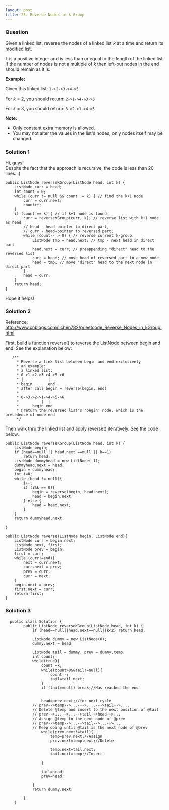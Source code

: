```yaml
---
layout: post
title: 25. Reverse Nodes in k-Group
---
```

### Question
Given a linked list, reverse the nodes of a linked list _k_ at a time and
return its modified list.

_k_ is a positive integer and is less than or equal to the length of the
linked list. If the number of nodes is not a multiple of _k_ then left-out
nodes in the end should remain as it is.

**Example:**

Given this linked list: `1->2->3->4->5`

For _k_ = 2, you should return: `2->1->4->3->5`

For _k_ = 3, you should return: `3->2->1->4->5`

**Note:**

  * Only constant extra memory is allowed.
  * You may not alter the values in the list's nodes, only nodes itself may be changed.

### Solution 1
Hi, guys!  
Despite the fact that the approach is recursive, the code is less than 20
lines. :)

    
    
    public ListNode reverseKGroup(ListNode head, int k) {
        ListNode curr = head;
        int count = 0;
        while (curr != null && count != k) { // find the k+1 node
            curr = curr.next;
            count++;
        }
        if (count == k) { // if k+1 node is found
            curr = reverseKGroup(curr, k); // reverse list with k+1 node as head
            // head - head-pointer to direct part, 
            // curr - head-pointer to reversed part;
            while (count-- > 0) { // reverse current k-group: 
                ListNode tmp = head.next; // tmp - next head in direct part
                head.next = curr; // preappending "direct" head to the reversed list 
                curr = head; // move head of reversed part to a new node
                head = tmp; // move "direct" head to the next node in direct part
            }
            head = curr;
        }
        return head;
    }
    

Hope it helps!


### Solution 2
Reference:  
<http://www.cnblogs.com/lichen782/p/leetcode_Reverse_Nodes_in_kGroup.html>

First, build a function reverse() to reverse the ListNode between begin and
end. See the explanation below:

    
    
       /**
         * Reverse a link list between begin and end exclusively
         * an example:
         * a linked list:
         * 0->1->2->3->4->5->6
         * |           |   
         * begin       end
         * after call begin = reverse(begin, end)
         * 
         * 0->3->2->1->4->5->6
         *          |  |
         *      begin end
         * @return the reversed list's 'begin' node, which is the precedence of node end
         */
    

Then walk thru the linked list and apply reverse() iteratively. See the code
below.

    
    
    public ListNode reverseKGroup(ListNode head, int k) {
        ListNode begin;
        if (head==null || head.next ==null || k==1)
        	return head;
        ListNode dummyhead = new ListNode(-1);
        dummyhead.next = head;
        begin = dummyhead;
        int i=0;
        while (head != null){
        	i++;
        	if (i%k == 0){
        		begin = reverse(begin, head.next);
        		head = begin.next;
        	} else {
        		head = head.next;
        	}
        }
        return dummyhead.next;
        
    }
    
    public ListNode reverse(ListNode begin, ListNode end){
    	ListNode curr = begin.next;
    	ListNode next, first;
    	ListNode prev = begin;
    	first = curr;
    	while (curr!=end){
    		next = curr.next;
    		curr.next = prev;
    		prev = curr;
    		curr = next;
    	}
    	begin.next = prev;
    	first.next = curr;
    	return first;
    }


### Solution 3
    
    
      public class Solution {
            public ListNode reverseKGroup(ListNode head, int k) {
                if (head==null||head.next==null||k<2) return head;
        
                ListNode dummy = new ListNode(0);
                dummy.next = head;
                
                ListNode tail = dummy, prev = dummy,temp;
                int count;
                while(true){
                    count =k;
                    while(count>0&&tail!=null){
                        count--;
                        tail=tail.next;
                    } 
                    if (tail==null) break;//Has reached the end
                    
        
                    head=prev.next;//for next cycle
                // prev-->temp-->...--->....--->tail-->....
                // Delete @temp and insert to the next position of @tail
                // prev-->...-->...-->tail-->head-->...
                // Assign @temp to the next node of @prev
                // prev-->temp-->...-->tail-->...-->...
                // Keep doing until @tail is the next node of @prev
                    while(prev.next!=tail){
                        temp=prev.next;//Assign
                        prev.next=temp.next;//Delete
                        
                        temp.next=tail.next;
                        tail.next=temp;//Insert
                        
                    }
                    
                    tail=head;
                    prev=head;
                    
                }
                return dummy.next;
                
            }
        }



